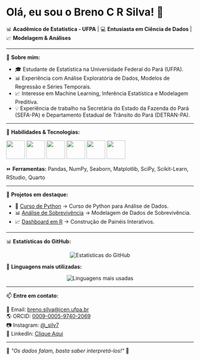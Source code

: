 # Olá, eu sou o Breno C R Silva! 👋

📊 **Acadêmico de Estatística - UFPA** | 💻 **Entusiasta em Ciência de Dados** | 📈 **Modelagem & Análises**

---

🔬 **Sobre mim:**
- 🎓 Estudante de Estatística na Universidade Federal do Pará (UFPA).
- 📊 Experiência com Análise Exploratória de Dados, Modelos de Regressão e Séries Temporais.
- 📈 Interesse em Machine Learning, Inferência Estatística e Modelagem Preditiva.
- 💡 Experiência de trabalho na Secretária do Estado da Fazenda do Pará (SEFA-PA) e Departamento Estadual de Trânsito do Pará (DETRAN-PA).

---

🚀 **Habilidades & Tecnologias:**

<p align="left">
  <img src="https://cdn.jsdelivr.net/gh/devicons/devicon/icons/python/python-original.svg" width="50" height="50"/>
  <img src="https://cdn.jsdelivr.net/gh/devicons/devicon/icons/r/r-original.svg" width="50" height="50"/>
  <img src="https://cdn.jsdelivr.net/gh/devicons/devicon/icons/git/git-original.svg" width="50" height="50"/>
  <img src="https://cdn.jsdelivr.net/gh/devicons/devicon/icons/github/github-original.svg" width="50" height="50"/>
  <img src="https://cdn.jsdelivr.net/gh/devicons/devicon/icons/jupyter/jupyter-original.svg" width="50" height="50"/>
  <img src="https://cdn.jsdelivr.net/gh/devicons/devicon/icons/latex/latex-original.svg" width="50" height="50"/>
</p>

⏩ **Ferramentas:** Pandas, NumPy, Seaborn, Matplotlib, SciPy, Scikit-Learn, RStudio, Quarto

---

📌 **Projetos em destaque:**

- 📘 [Curso de Python](https://github.com/csilv7/PYTHON_COURSE_FOR_DATA_ANALYSIS) → Curso de Python para Análise de Dados.
- 📊 [Análise de Sobrevivência](https://github.com/csilv7/ANALISE_DE_SOBREVIVENCIA) → Modelagem de Dados de Sobrevivência.
- 📈 [Dashboard em R](https://github.com/csilv7/DASHBOARD_IN_R) → Construção de Painéis Interativos.

---

📊 **Estatísticas do GitHub:**

<p align="center">
  <img src="https://github-readme-stats.vercel.app/api?username=csilv7&show_icons=true&theme=dracula" alt="Estatísticas do GitHub">
</p>

📌 **Linguagens mais utilizadas:**

<p align="center">
  <img src="https://github-readme-stats.vercel.app/api/top-langs/?username=csilv7&layout=compact&theme=dracula" alt="Linguagens mais usadas">
</p>

---

📫 **Entre em contato:**

📧 Email: [breno.silva@icen.ufpa.br](mailto:breno.silva@icen.ufpa.br)  
🌎 ORCID: [0009-0005-9740-2069](https://orcid.org/0009-0005-9740-2069)  
📷 Instagram: [@_silv7](https://www.instagram.com/_silv7?igsh=MjN6cDBscGpoN2Zi)  
💼 LinkedIn: [Clique Aqui](https://www.linkedin.com/in/brenosilva7)

---

📌 *"Os dados falam, basta saber interpretá-los!"* 🚀

